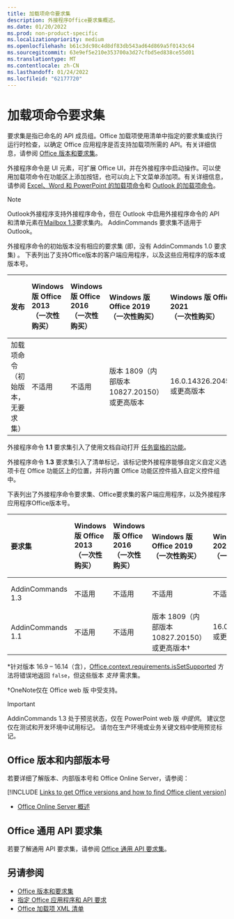 ```yaml
---
title: 加载项命令要求集
description: 外接程序Office要求集概述。
ms.date: 01/20/2022
ms.prod: non-product-specific
ms.localizationpriority: medium
ms.openlocfilehash: b61c3dc98c4d8df83db543ad64d869a5f0143c64
ms.sourcegitcommit: 63e9ef5e210e353700a3d27cfbd5ed838ce55d01
ms.translationtype: MT
ms.contentlocale: zh-CN
ms.lasthandoff: 01/24/2022
ms.locfileid: "62177720"
---
```

# <a name="add-in-commands-requirement-sets"></a>加载项命令要求集

要求集是指已命名的 API 成员组。Office 加载项使用清单中指定的要求集或执行运行时检查，以确定 Office 应用程序是否支持加载项所需的 API。有关详细信息，请参阅 [Office 版本和要求集](../../develop/office-versions-and-requirement-sets.md)。

外接程序命令是 UI 元素，可扩展 Office UI，并在外接程序中启动操作。可以使用加载项命令在功能区上添加按钮，也可以向上下文菜单添加项。有关详细信息，请参阅 [Excel、Word 和 PowerPoint 的加载项命令](../../design/add-in-commands.md)和 [Outlook 的加载项命令](../../outlook/add-in-commands-for-outlook.md)。

> [!NOTE]
> Outlook外接程序支持外接程序命令，但在 Outlook 中启用外接程序命令的 API 和清单元素在[Mailbox 1.3](../objectmodel/requirement-set-1.3/outlook-requirement-set-1.3.md)要求集内。 AddinCommands 要求集不适用于Outlook。

外接程序命令的初始版本没有相应的要求集 (即，没有 AddinCommands 1.0 要求集) 。 下表列出了支持Office版本的客户端应用程序，以及这些应用程序的版本或版本号。  

| 发布   |  Windows 版 Office 2013<br>（一次性购买） | Windows 版 Office 2016<br>（一次性购买） | Windows 版 Office 2019<br>（一次性购买） | Windows 版 Office 2021<br>（一次性购买） | Windows 版 Office<br>（关联至 Microsoft 365 订阅）   |  iPad 版 Office<br>（关联至 Microsoft 365 订阅）  |  Mac 版 Office<br>（关联至 Microsoft 365 订阅）  | Office 网页版  |
|:-----|:-----|:-----|:-----|:-----|:-----|:-----|:-----|:-----|
| 加载项命令（初始版本，无要求集） | 不适用 | 不适用 | 版本 1809（内部版本 10827.20150）或更高版本| 16.0.14326.20454 或更高版本 |版本 1603（内部版本 6769.0000）或更高版本 | 不适用 | 15.33 或更高版本| 2016 年 1 月 |

外接程序命令 **1.1** 要求集引入了使用文档自动打开 [任务窗格的功能](../../develop/automatically-open-a-task-pane-with-a-document.md)。

外接程序命令 **1.3** 要求集引入了清单标记，该标记使外接程序能够自定义自定义选项卡在 Office 功能区上的位置，并将内置 Office 功能区控件插入自定义控件组中。

下表列出了外接程序命令要求集、Office要求集的客户端应用程序，以及外接程序应用程序Office版本号。

|  要求集  |  Windows 版 Office 2013<br>（一次性购买） | Windows 版 Office 2016<br>（一次性购买） | Windows 版 Office 2019<br>（一次性购买） |  Windows 版 Office 2021<br>（一次性购买） | Windows 版 Office<br>（关联至 Microsoft 365 订阅）   |  iPad 版 Office<br>（关联至 Microsoft 365 订阅）  |  Mac 版 Office<br>（关联至 Microsoft 365 订阅）  | Office 网页版  |  
|:-----|:-----|:-----|:-----|:-----|:-----|:-----|:-----|:-----|
| AddinCommands 1.3  | 不适用 | 不适用 | 不适用 | 不适用 | 不支持 | 不适用 | 不支持 | 2020 年 11 月 |
| AddinCommands 1.1  | 不适用 | 不适用  | 版本 1809（内部版本 10827.20150）或更高版本&dagger; | 16.0.14326.20454 或更高版本&dagger; | 版本 1705（内部版本 8121.1000）或更高版本&dagger; | 不适用 | 15.34 或更高版本&dagger;\*| 2017 年 5 月 |

\*针对版本 16.9 &ndash; 16.14（含），[Office.context.requirements.isSetSupported](/javascript/api/office/office.requirementsetsupport#isSetSupported_name__minVersion_) 方法将错误地返回 `false`，但这些版本 *支持* 需求集。

&dagger;OneNote仅在 Office web 版 中受支持。

> [!IMPORTANT]
> AddinCommands 1.3 处于预览状态，仅在 PowerPoint web 版 *中提供*。 建议您仅在测试和开发环境中试用标记。 请勿在生产环境或业务关键文档中使用预览标记。

## <a name="office-versions-and-build-numbers"></a>Office 版本和内部版本号

若要详细了解版本、内部版本号和 Office Online Server，请参阅：

[!INCLUDE [Links to get Office versions and how to find Office client version](../../includes/links-get-office-versions-builds.md)]
- [Office Online Server 概述](/officeonlineserver/office-online-server-overview)

## <a name="office-common-api-requirement-sets"></a>Office 通用 API 要求集

若要了解通用 API 要求集，请参阅 [Office 通用 API 要求集](office-add-in-requirement-sets.md)。

## <a name="see-also"></a>另请参阅

- [Office 版本和要求集](../../develop/office-versions-and-requirement-sets.md)
- [指定 Office 应用程序和 API 要求](../../develop/specify-office-hosts-and-api-requirements.md)
- [Office 加载项 XML 清单](../../develop/add-in-manifests.md)

